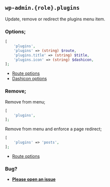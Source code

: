## `wp-admin.{role}.plugins`

Update, remove or redirect the plugins menu item.

### Options;

```php
[
    'plugins',
    'plugins' => (string) $route,
    'plugins.title' => (string) $title,
    'plugins.icon' => (string) $dashicon,
];
```

* [Route options](../route-options.md)
* [Dashicon options](https://developer.wordpress.org/resource/dashicons/#editor-customchar)

### Remove;

Remove from menu;

```php
[
    'plugins',
];
```

Remove from menu and enforce a page redirect;

```php
[
    'plugins' => 'posts',
];
```

* [Route options](../route-options.md)

### Bug?

* **[Please open an issue](https://github.com/soberwp/intervention/issues/new?title=[wp-admin.plugins]&labels=bug&assignees=darrenjacoby)**
